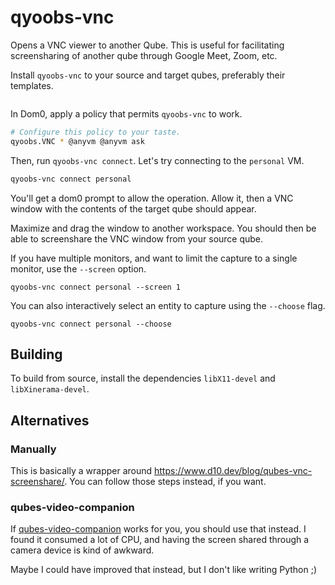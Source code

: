 # qyoobs-vnc

Opens a VNC viewer to another Qube. This is useful for facilitating screensharing of another qube
through Google Meet, Zoom, etc.

Install `qyoobs-vnc` to your source and target qubes, preferably their templates.
```bash
```

In Dom0, apply a policy that permits `qyoobs-vnc` to work.
```bash
# Configure this policy to your taste.
qyoobs.VNC * @anyvm @anyvm ask
```

Then, run `qyoobs-vnc connect`. Let's try connecting to the `personal` VM.
```bash
qyoobs-vnc connect personal
```

You'll get a dom0 prompt to allow the operation. Allow it, then a VNC window with the contents of
the target qube should appear.

Maximize and drag the window to another workspace. You should then be able to screenshare the VNC
window from your source qube.

If you have multiple monitors, and want to limit the capture to a single monitor, use the `--screen`
option.
```
qyoobs-vnc connect personal --screen 1
```

You can also interactively select an entity to capture using the `--choose` flag.
```
qyoobs-vnc connect personal --choose
```

## Building

To build from source, install the dependencies `libX11-devel` and `libXinerama-devel`.

## Alternatives

### Manually

This is basically a wrapper around https://www.d10.dev/blog/qubes-vnc-screenshare/. You can follow
those steps instead, if you want.

### qubes-video-companion

If [qubes-video-companion](https://github.com/QubesOS/qubes-video-companion) works for you, you
should use that instead. I found it consumed a lot of CPU, and having the screen shared through
a camera device is kind of awkward.

Maybe I could have improved that instead, but I don't like writing Python ;)
